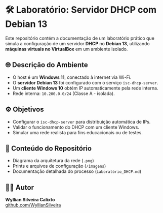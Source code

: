 # 🛠️ Laboratório: Servidor DHCP com Debian 13

Este repositório contém a documentação de um laboratório prático que simula a configuração de um servidor **DHCP** no **Debian 13**, utilizando **máquinas virtuais no VirtualBox** em um ambiente isolado.

## 🌐 Descrição do Ambiente

- O host é um **Windows 11**, conectado à internet via Wi-Fi.
- O **servidor Debian 13** foi configurado com o serviço `isc-dhcp-server`.
- Um **cliente Windows 10** obtém IP automaticamente pela rede interna.
- Rede interna: `10.200.0.0/24` (Classe A - isolada).

## ⚙️ Objetivos

- Configurar o `isc-dhcp-server` para distribuição automática de IPs.
- Validar o funcionamento do DHCP com um cliente Windows.
- Simular uma rede realista para fins educacionais ou de testes.

## 📂 Conteúdo do Repositório

- Diagrama da arquitetura da rede (`.png`)
- Prints e arquivos de configuração (`/imagens`)
- Documentação detalhada do processo (`Laboratório_DHCP.md`)

## 🧑‍💻 Autor

**Wyllian Silveira Calixto**  
[github.com/WyllianSilveira](https://github.com/WyllianSilveira)

